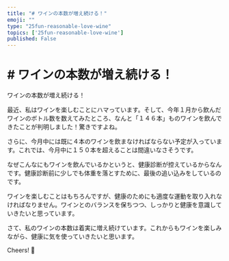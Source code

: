 ```yaml
---
title: "# ワインの本数が増え続ける！"
emoji: ""
type: "25fun-reasonable-love-wine"
topics: ['25fun-reasonable-love-wine']
published: False
---
```


# # ワインの本数が増え続ける！

ワインの本数が増え続ける！

最近、私はワインを楽しむことにハマっています。そして、今年１月から飲んだワインのボトル数を数えてみたところ、なんと「１４６本」ものワインを飲んできたことが判明しました！驚きですよね。

さらに、今月中には既に４本のワインを飲まなければならない予定が入っています。これでは、今月中に１５０本を超えることは間違いなさそうです。

なぜこんなにもワインを飲んでいるかというと、健康診断が控えているからなんです。健康診断前に少しでも体重を落とすために、最後の追い込みをしているのです。

ワインを楽しむことはもちろんですが、健康のためにも適度な運動を取り入れなければなりません。ワインとのバランスを保ちつつ、しっかりと健康を意識していきたいと思っています。

さて、私のワインの本数は着実に増え続けています。これからもワインを楽しみながら、健康に気を使っていきたいと思います。

Cheers! :wine_glass:
